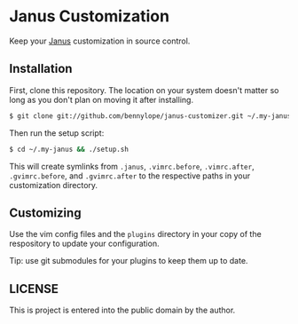# Janus Customization

Keep your [Janus](https://github.com/carlhuda/janus) customization in
source control.

## Installation

First, clone this repository. The location on your system doesn't matter
so long as you don't plan on moving it after installing.

```bash
$ git clone git://github.com/bennylope/janus-customizer.git ~/.my-janus
```

Then run the setup script:

```bash
$ cd ~/.my-janus && ./setup.sh
```

This will create symlinks from `.janus`, `.vimrc.before`, `.vimrc.after`,
`.gvimrc.before`, and `.gvimrc.after` to the respective paths in your
customization directory.

## Customizing

Use the vim config files and the `plugins` directory in your copy of the
respository to update your configuration.

Tip: use git submodules for your plugins to keep them up to date.

## LICENSE

This is project is entered into the public domain by the author.
